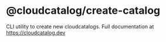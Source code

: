 # @cloudcatalog/create-catalog

CLI utility to create new cloudcatalogs. Full documentation at https://cloudcatalog.dev
